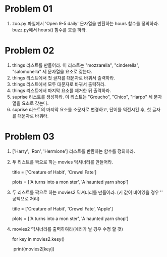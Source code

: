# Problem 01

1. zoo.py 파일에서 'Open 9-5 daily' 문자열을 반환하는 hours 함수를 정의하라. buzz.py에서 hours() 함수를 호출 하라.



# Problem 02

1. things 리스트를 만들어라. 이 리스트는 "mozzarella", "cinderella", "salomonella" 세 문자열을 요소로 갖는다.
2. things 리스트에서 첫 글자를 대문자로 바꿔서 출력하라.
3. things 리스트에서 모두 대문자로 바꿔서 출력하라.
4. things 리스트에서 마지막 요소를 제거한 뒤 출력하라.
5. suprise 리스트를 생성하라. 이 리스트는 "Groucho", "Chico", "Harpo" 세 문자열을 요소로 갖는다.
6. suprise 리스트의 마지막 요소를 소문자로 변경하고, 단어를 역전시킨 후, 첫 글자를 대문자로 바꿔라.



# Problem 03

1. ['Harry', 'Ron', 'Hermione'] 리스트를 반환하는 함수를 정의하라.

2. 두 리스트를 짝으로 하는 movies 딕셔너리를 만들어라. 

   title = ['Creature of Habit', 'Crewel Fate']

   plots = ['A turns into a mon ster', 'A haunted yarn shop']

3. 두 리스트를 짝으로 하는 movies2 딕셔너리를 만들어라. (키 값이 비어있을 경우 '' 공백으로 처리)

   title = ['Creature of Habit', 'Crewel Fate', 'Apple']

   plots = ['A turns into a mon ster', 'A haunted yarn shop']

4. movies2 딕셔너리를 출력하여라(에러가 날 경우 수정 할 것)

   for key in movies2.kesy()

   ​	print(movies2[key])


